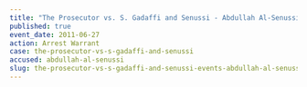 ```yaml
---
title: "The Prosecutor vs. S. Gadaffi and Senussi - Abdullah Al-Senussi - Arrest Warrant "
published: true
event_date: 2011-06-27
action: Arrest Warrant
case: the-prosecutor-vs-s-gadaffi-and-senussi
accused: abdullah-al-senussi
slug: the-prosecutor-vs-s-gadaffi-and-senussi-events-abdullah-al-senussi-arrest-warrant
---
```

